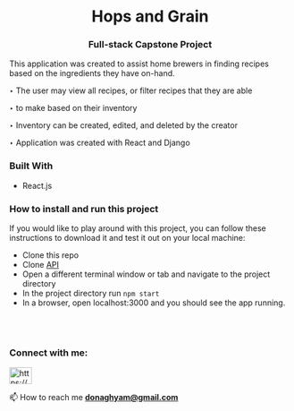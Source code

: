 <h1 align="center">Hops and Grain</h1>
<h3 align="center">Full-stack Capstone Project</h3>

<p align="left">
This application was created to assist home brewers in finding recipes based on the ingredients they have on-hand.
</p>
<p align="left">
‣ The user may view all recipes, or filter recipes that they are able
</p>
<p align="left">
‣ to make based on their inventory
</p>
<p align="left">
‣ Inventory can be created, edited, and deleted by the creator
</p>
<p align="left">
‣ Application was created with React and Django
</p>

<h3 align="left">Built With</h3>
<ul align="left">
  <li>React.js</li>
</li>
</ul>

<h3 align="left">How to install and run this project</h3>
<p align="left">If you would like to play around with this project, you can follow these instructions to download it and test it out on your local machine:</p>

<ul align="left">
  <li>Clone this repo</li>
  <li>Clone <a href="https://github.com/donaghyam/Final-Capstone-front-end" target="blank">API</a></li>
  <li>Open a different terminal window or tab and navigate to the project directory</li>
  <li>In the project directory run <code>npm start</code></li>
  <li>In a browser, open localhost:3000 and you should see the app running.</li>
</ul>

<br></br>
<h3 align="left">Connect with me:</h3>
<p align="left">
<a href="https://linkedin.com/in/adam-donaghy/" target="blank"><img align="center" src="https://raw.githubusercontent.com/rahuldkjain/github-profile-readme-generator/master/src/images/icons/Social/linked-in-alt.svg" alt="https://www.linkedin.com/in/adam-donaghy/" height="30" width="40" /></a>
</p>

📫 How to reach me **donaghyam@gmail.com**
